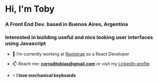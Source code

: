 <h1 align="left">Hi, I'm Toby</h1>
<h3 align="left">A Front End Dev. based in Buenos Aires, Argentina</h3>
<h3>Interested in building useful and nice looking user interfaces using Javascript</h3>

- 🔭 I’m currently working at [Rootstrap](https://rootstrap.com/) as a React Developer

- 📫 Reach me: **corraditobias@gmail.com** or visit my [LinkedIn profile](https://www.linkedin.com/in/corraditobias/)

- ⚡ **I love mechanical keyboards**
